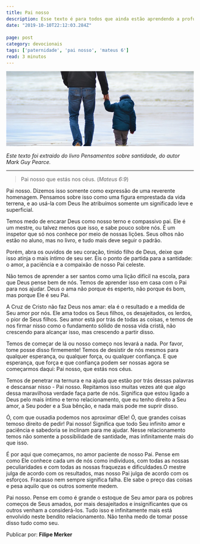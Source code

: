 ```yaml
---
title: Pai nosso
description: Esse texto é para todos que ainda estão aprendendo a profundidade do que signidica ser filho de Deus.
date: "2019-10-10T22:12:03.284Z"

page: post
category: devocionais
tags: ['paternidade', 'pai nosso', 'mateus 6']
read: 3 minutos
---
```


![Pai e filho na praia](./pai.jpg)

*Este texto foi extraido do livro Pensamentos sobre santidade, do autor Mark Guy Pearce.*

------

> Pai nosso que estás nos céus. (*Mateus 6:9*)

Pai nosso. Dizemos isso somente como expressão de uma reverente homenagem. Pensamos sobre isso como uma figura emprestada da vida terrena, e ao usá-la com Deus lhe atribuímos somente um significado leve e superficial.

Temos medo de encarar Deus como nosso terno e compassivo pai. Ele é um mestre, ou talvez menos que isso, e sabe pouco sobre nós. É um inspetor que só nos conhece por meio de nossas lições. Seus olhos não estão no aluno, mas no livro, e tudo mais deve seguir o padrão.

Porém, abra os ouvidos de seu coração, tímido filho de Deus, deixe que isso atinja o mais íntimo de seu ser. Eis o ponto de partida para a santidade: o amor, a paciência e a compaixão de nosso Pai celeste.

Não temos de aprender a ser santos como uma lição difícil na escola, para que Deus pense bem de nós. Temos de aprender isso em casa com o Pai para nos ajudar. Deus o ama não porque és esperto, não porque és bom, mas porque Ele é seu Pai.

A Cruz de Cristo não faz Deus nos amar: ela é o resultado e a medida de Seu amor por nós. Ele ama todos os Seus filhos, os desajeitados, os lerdos, o pior de Seus filhos. Seu amor está por trás de todas as coisas, e temos de nos firmar nisso como o fundamento sólido de nossa vida cristã, não crescendo para alcançar isso, mas crescendo a partir disso.

Temos de começar de lá ou nosso começo nos levará a nada. Por favor, tome posse disso firmemente! Temos de desistir de nós mesmos para qualquer esperança, ou qualquer força, ou qualquer confiança. E que esperança, que força e que confiança podem ser nossas agora se começarmos daqui: Pai nosso, que estás nos céus.

Temos de penetrar na ternura e na ajuda que estão por trás dessas palavras e descansar nisso - Pai nosso. Repitamos isso muitas vezes até que algo dessa maravilhosa verdade faça parte de nós. Significa que estou ligado a Deus pelo mais íntimo e terno relacionamento, que eu tenho direito a Seu amor, a Seu poder e a Sua bênção, e nada mais pode me suprir disso.

Ó, com que ousadia podemos nos aproximar dEle! Ó, que grandes coisas temoso direito de pedir! Pai nosso! Significa que todo Seu infinito amor e paciência e sabedoria se inclinam para me ajudar. Nesse relacionamento temos não somente a possibilidade de santidade, mas infinitamente mais do que isso.

É por aqui que começamos, no amor paciente de nosso Pai. Pense em como Ele conhece cada um de nós como indivíduos, com todas as nossas peculiaridades e com todas as nossas fraquezas e dificuldades.O mestre julga de acordo com os resultados, mas nosso Pai julga de acordo com os esforços. Fracasso nem sempre significa falha. Ele sabe o preço das coisas e pesa aquilo que os outros somente medem.

Pai nosso. Pense em como é grande o estoque de Seu amor para os pobres começos de Seus amados, por mais desajeitados e insignificantes que os outros venham a considerá-los. Tudo isso e infinitamente mais está envolvido neste bendito relacionamento. Não tenha medo de tomar posse disso tudo como seu.

Publicar por: **Filipe Merker**